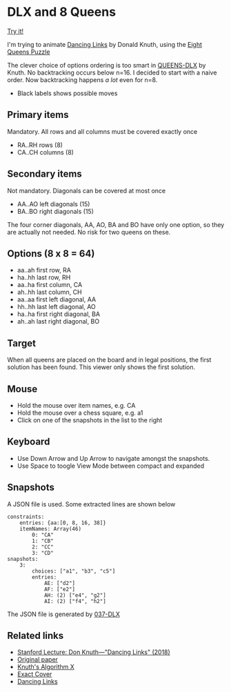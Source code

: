 # DLX and 8 Queens

[Try it!](https://christernilsson.github.io/DLX-and-8-Queens/index.html)

I'm trying to animate [Dancing Links](https://github.com/shreevatsa/knuth-literate-programs/blob/master/programs/dance.pdf) by Donald Knuth, using the [Eight Queens Puzzle](https://en.wikipedia.org/wiki/Eight_queens_puzzle)

The clever choice of options ordering is too smart in [QUEENS-DLX](https://www-cs-faculty.stanford.edu/~knuth/programs/queens-dlx.w) by Knuth. No backtracking occurs below n=16. I decided to start with a naive order. Now backtracking happens *a lot* even for n=8.

* Black labels shows possible moves

## Primary items

Mandatory. All rows and all columns must be covered exactly once

* RA..RH rows (8)
* CA..CH columns (8)

## Secondary items

Not mandatory. Diagonals can be covered at most once

* AA..AO left diagonals (15)
* BA..BO right diagonals (15)

The four corner diagonals, AA, AO, BA and BO have only one option, so they are actually not needed. No risk for two queens on these.

## Options (8 x 8 = 64)

* aa..ah first row, RA
* ha..hh last row, RH
* aa..ha first column, CA
* ah..hh last column, CH
* aa..aa first left diagonal, AA
* hh..hh last left diagonal, AO
* ha..ha first right diagonal, BA
* ah..ah last right diagonal, BO

## Target

When all queens are placed on the board and in legal positions, the first solution has been found. This viewer only shows the first solution.

## Mouse

* Hold the mouse over item names, e.g. CA
* Hold the mouse over a chess square, e.g. a1
* Click on one of the snapshots in the list to the right

## Keyboard

* Use Down Arrow and Up Arrow to navigate amongst the snapshots.
* Use Space to toogle View Mode between compact and expanded

## Snapshots

A JSON file is used. Some extracted lines are shown below
```
constraints:
	entries: {aa:[0, 8, 16, 38]}
	itemNames: Array(46)
		0: "CA"
		1: "CB"
		2: "CC"
		3: "CD"
snapshots:
	3: 
		choices: ["a1", "b3", "c5"]
		entries:
			AE: ["d2"]
			AF: ["e2"]
			AH: (2) ["e4", "g2"]
			AI: (2) ["f4", "h2"]
```

The JSON file is generated by [037-DLX](https://github.com/ChristerNilsson/2020/tree/master/037-DLX)

## Related links

* [Stanford Lecture: Don Knuth—"Dancing Links" (2018)](https://www.youtube.com/watch?v=_cR9zDlvP88&t=3251s&ab_channel=stanfordonline)
* [Original paper](https://arxiv.org/pdf/cs/0011047.pdf)
* [Knuth's Algorithm X](https://en.wikipedia.org/wiki/Knuth%27s_Algorithm_X)
* [Exact Cover](https://en.wikipedia.org/wiki/Exact_cover)
* [Dancing Links](https://en.wikipedia.org/wiki/Dancing_Links)
